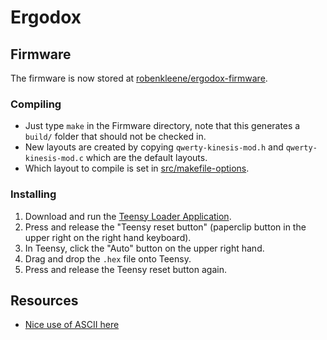 # Ergodox

## Firmware

The firmware is now stored at [robenkleene/ergodox-firmware](https://github.com/robenkleene/ergodox-firmware).

### Compiling

* Just type `make` in the Firmware directory, note that this generates a `build/` folder that should not be checked in.
* New layouts are created by copying `qwerty-kinesis-mod.h` and `qwerty-kinesis-mod.c` which are the default layouts.
* Which layout to compile is set in [src/makefile-options](src/makefile-options).

### Installing

1. Download and run the [Teensy Loader Application](https://www.pjrc.com/teensy/loader.html).
2. Press and release the "Teensy reset button" (paperclip button in the upper right on the right hand keyboard).
3. In Teensy, click the "Auto" button on the upper right hand.
4. Drag and drop the `.hex` file onto Teensy.
5. Press and release the Teensy reset button again.

## Resources

* [Nice use of ASCII here](https://github.com/grota/tmk_keyboard/blob/grota_layout/keyboard/ergodox/keymap_grota.h#L25)
